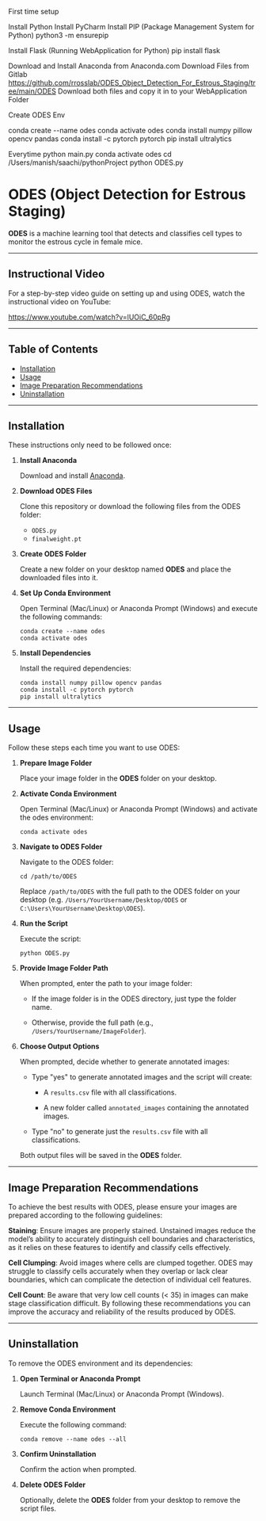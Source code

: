 First time setup

Install Python 
Install PyCharm
Install PIP (Package Management System for Python)
python3 -m ensurepip

Install Flask (Running WebApplication for Python)
pip install flask


Download and Install Anaconda from Anaconda.com
Download Files from Gitlab
https://github.com/rrosslab/ODES_Object_Detection_For_Estrous_Staging/tree/main/ODES
Download both files and copy it in to your WebApplication Folder

Create ODES Env

conda create --name odes
conda activate odes
conda install numpy pillow opencv pandas 
conda install -c pytorch pytorch
pip install ultralytics



Everytime
python main.py
conda activate odes
cd /Users/manish/saachi/pythonProject
python ODES.py



# ODES (Object Detection for Estrous Staging)

**ODES** is a machine learning tool that detects and classifies cell types to monitor the estrous cycle in female mice.

---

## Instructional Video

For a step-by-step video guide on setting up and using ODES, watch the instructional video on YouTube:

https://www.youtube.com/watch?v=lUOiC_60pRg

---

## Table of Contents
- [Installation](#installation)
- [Usage](#usage)
- [Image Preparation Recommendations](#image-preparation-recommendations)
- [Uninstallation](#uninstallation)

---

## Installation

These instructions only need to be followed once:

1. **Install Anaconda**

   Download and install [Anaconda](https://www.anaconda.com/products/distribution).

2. **Download ODES Files**

   Clone this repository or download the following files from the ODES folder:
   - `ODES.py`
   - `finalweight.pt`

3. **Create ODES Folder**

   Create a new folder on your desktop named **ODES** and place the downloaded files into it.

4. **Set Up Conda Environment**

   Open Terminal (Mac/Linux) or Anaconda Prompt (Windows) and execute the following commands:
   ```
   conda create --name odes
   conda activate odes
   ```

5. **Install Dependencies**

   Install the required dependencies:
   ```
   conda install numpy pillow opencv pandas
   conda install -c pytorch pytorch
   pip install ultralytics
   ```

---

## Usage

Follow these steps each time you want to use ODES:

1. **Prepare Image Folder**

   Place your image folder in the **ODES** folder on your desktop.

2. **Activate Conda Environment**

   Open Terminal (Mac/Linux) or Anaconda Prompt (Windows) and activate the odes environment:
   ```
   conda activate odes
   ```

3. **Navigate to ODES Folder**

   Navigate to the ODES folder:
   ```
   cd /path/to/ODES
   ```
   Replace `/path/to/ODES` with the full path to the ODES folder on your desktop (e.g. `/Users/YourUsername/Desktop/ODES` or `C:\Users\YourUsername\Desktop\ODES`).

4. **Run the Script**

   Execute the script:
   ```
   python ODES.py
   ```

5. **Provide Image Folder Path**

   When prompted, enter the path to your image folder:
   
   - If the image folder is in the ODES directory, just type the folder name.
   
   - Otherwise, provide the full path (e.g., `/Users/YourUsername/ImageFolder`).

7. **Choose Output Options**

   When prompted, decide whether to generate annotated images:
   
   - Type "yes" to generate annotated images and the script will create:
     
     - A `results.csv` file with all classifications.
       
     - A new folder called `annotated_images` containing the annotated images.
       
   - Type "no" to generate just the `results.csv` file with all classifications.

   Both output files will be saved in the **ODES** folder.

---

## Image Preparation Recommendations

To achieve the best results with ODES, please ensure your images are prepared according to the following guidelines:

**Staining**: Ensure images are properly stained. Unstained images reduce the model’s ability to accurately distinguish cell boundaries and characteristics, as it relies on these features to identify and classify cells effectively.

**Cell Clumping**: Avoid images where cells are clumped together. ODES may struggle to classify cells accurately when they overlap or lack clear boundaries, which can complicate the detection of individual cell features.

**Cell Count**: Be aware that very low cell counts (< 35) in images can make stage classification difficult.
By following these recommendations you can improve the accuracy and reliability of the results produced by ODES.

---
## Uninstallation

To remove the ODES environment and its dependencies:

1. **Open Terminal or Anaconda Prompt**

   Launch Terminal (Mac/Linux) or Anaconda Prompt (Windows).

2. **Remove Conda Environment**

   Execute the following command:
   ```
   conda remove --name odes --all
   ```

3. **Confirm Uninstallation**

   Confirm the action when prompted.

4. **Delete ODES Folder**

   Optionally, delete the **ODES** folder from your desktop to remove the script files.
